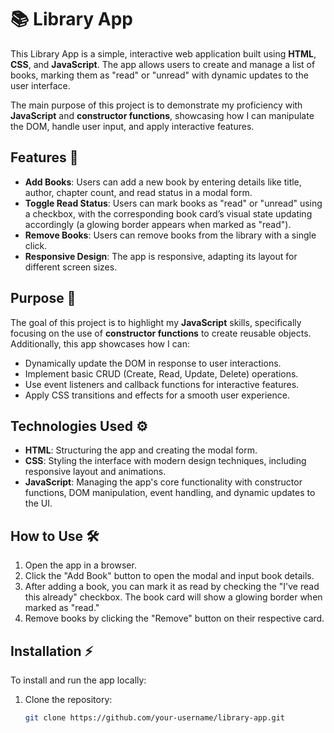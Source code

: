 # 📚 Library App

This Library App is a simple, interactive web application built using **HTML**, **CSS**, and **JavaScript**. The app allows users to create and manage a list of books, marking them as "read" or "unread" with dynamic updates to the user interface.

The main purpose of this project is to demonstrate my proficiency with **JavaScript** and **constructor functions**, showcasing how I can manipulate the DOM, handle user input, and apply interactive features.

## Features 🚀
- **Add Books**: Users can add a new book by entering details like title, author, chapter count, and read status in a modal form.
- **Toggle Read Status**: Users can mark books as "read" or "unread" using a checkbox, with the corresponding book card’s visual state updating accordingly (a glowing border appears when marked as "read").
- **Remove Books**: Users can remove books from the library with a single click.
- **Responsive Design**: The app is responsive, adapting its layout for different screen sizes.

## Purpose 🎯
The goal of this project is to highlight my **JavaScript** skills, specifically focusing on the use of **constructor functions** to create reusable objects. Additionally, this app showcases how I can:
- Dynamically update the DOM in response to user interactions.
- Implement basic CRUD (Create, Read, Update, Delete) operations.
- Use event listeners and callback functions for interactive features.
- Apply CSS transitions and effects for a smooth user experience.

## Technologies Used ⚙️
- **HTML**: Structuring the app and creating the modal form.
- **CSS**: Styling the interface with modern design techniques, including responsive layout and animations.
- **JavaScript**: Managing the app's core functionality with constructor functions, DOM manipulation, event handling, and dynamic updates to the UI.

## How to Use 🛠️
1. Open the app in a browser.
2. Click the "Add Book" button to open the modal and input book details.
3. After adding a book, you can mark it as read by checking the "I've read this already" checkbox. The book card will show a glowing border when marked as "read."
4. Remove books by clicking the "Remove" button on their respective card.

## Installation ⚡
To install and run the app locally:
1. Clone the repository:
   ```bash
   git clone https://github.com/your-username/library-app.git